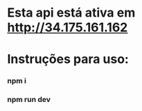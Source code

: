 # Esta api está ativa em http://34.175.161.162

#

# Instruções para uso:

### npm i

### npm run dev
